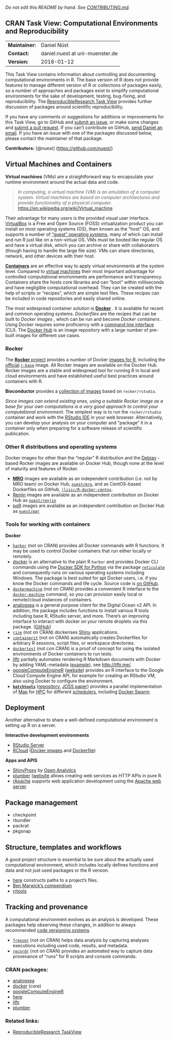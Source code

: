 *Do not edit this README by hand. See [CONTRIBUTING.md](CONTRIBUTING.md).*

## CRAN Task View: Computational Environments and Reproducibility

|                 |                                                             |
| --------------- | ----------------------------------------------------------- |
| **Maintainer:** | Daniel Nüst                                                 |
| **Contact:**    | daniel.nuest at uni-muenster.de                             |
| **Version:**    | 2018-01-12                                                  |

<div>

This Task View contains information about controlling and documenting computational environments in R. The base version of R does not provide features to manage different version of R or collections of packages easily, so a number of approaches and packages exist to simplify computational environments for the sake of development, testing, bug-fixing, and reproducibility. The [ReproducibleResearch Task View](https://cran.r-project.org/view=ReproducibleResearch) provides further discussion of packages around scientific reproducibility.

If you have any comments or suggestions for additions or improvements for this Task View, go to GitHub and [submit an issue](https://github.com/o2r-project/ctv-computational-environments/issues), or make some changes and [submit a pull request](https://github.com/o2r-project/ctv-computational-environments/pulls). If you can’t contribute on GitHub, [send Daniel an email](mailto:daniel.nuest@uni-muenster.de). If you have an issue with one of the packages discussed below, please contact the maintainer of that package.

**Contributors:** <span class="citation" data-cites="nuest"> \[@nuest\] </span> (https://github.com/nuest/)

## Virtual Machines and Containers

**Virtual machines** (VMs) are a straightforward way to encapsulate your runtime environment around the actual data and code.

> *In computing, a virtual machine (VM) is an emulation of a computer system. Virtual machines are based on computer architectures and provide functionality of a physical computer.* <https://en.wikipedia.org/wiki/Virtual_machine>

Their advantage for many users is the provided visual user interface. [VirtualBox](https://www.virtualbox.org/) is a Free and Open Source (FOSS) virtualization product you can install on most operating systems (OS), then known as the “host” OS, and supports a number of [“guest” operating systems](https://www.virtualbox.org/wiki/Guest_OSes), many of which can install and run R just like on a non-virtual OS. VMs must be booted like regular OS and have a virtual disk, which you can archive or share with collaborators (though having to handle the large file size). VMs can share directories, network, and other devices with their host.

[**Containers**](https://en.wikipedia.org/wiki/Linux_containers) are an effective way to apply virtual environments at the system level. Compared to [virtual machines](#virtual-machines) their most important advantage for controlled computational environments are performance and transparency. Containers share the hosts core libraries and can “boot” within milliseconds and have negligible computational overhead. They can be created with the help of scripts or “recipes”, which are simple text files. These recipes can be included in code repositories and easily shared online.

The most widespread container solution is **[Docker](https://docker.com)** . It is available for recent and common operating systems. *Dockerfiles* are the recipes that can be built to *Docker images* , which can be run and become *Docker containers* . Using Docker requires some proficiency with a [command line interface](https://en.wikipedia.org/wiki/Command-line_interface) (CLI). The [Docker Hub](http://hub.docker.com/) is an image repository with a large number of pre-built images for different use cases.

### Rocker

The [**Rocker** project](http://rocker-project.org/) provides a number of Docker [images for R](https://www.rocker-project.org/images/), including the [official](https://docs.docker.com/docker-hub/official_repos/) [`r-base`](https://hub.docker.com/_/r-base/) image. All Rocker images are available on the Docker Hub. Rocker images are a stable and widespread tool for running R in local and cloud environments and have established useful best practices around containers with R.

**Bioconductor** provides a [collection of images](http://bioconductor.org/help/docker/) based on `rocker/rstudio`.

*Since images can extend existing ones, using a suitable Rocker image as a base for your own computations is a very good approach to control your computational environment.* The simplest way is to run the `rocker/rstudio` container and work with the [RStudio IDE](https://www.rstudio.com/products/rstudio/) in your web browser. Alternatively, you can develop your analysis on your computer and “package” it in a container only when preparing for a software release of scientific publication.

### Other R distributions and operating systems

Docker images for other than the “regular” R distribution and the [Debian](https://www.debian.org) -based Rocker images are available on Docker Hub, though none at the level of maturity and features of Rocker.

  - **[MRO](https://mran.microsoft.com/open)** images are available as an independent contribution (i.e. not by MRO team) on Docker Hub, [`nuest/mro`](https://hub.docker.com/r/nuest/mro/), and as CentOS-based Dockerfiles on GitHub, [`jlisic/R-docker-centos`](https://github.com/jlisic/R-docker-centos).
  - [Renjin](http://www.renjin.org/about.html) images are available as an independent contribution on Docker Hub as [`nuest/renjin`](https://hub.docker.com/r/nuest/renjin/)
  - [pqR](http://www.pqr-project.org/) images are available as an independent contribution on Docker Hub as [`nuest/pqr`](https://hub.docker.com/r/nuest/pqr/)

### Tools for working with containers

**Docker**

  - [`harbor`](https://github.com/wch/harbor/) (not on CRAN) provides all Docker commands with R functions. It may be used to control Docker containers that run either locally or remotely.
  - [docker](http://cran.r-project.org/web/packages/docker/index.html) is an alternative to the plain R `harbor` and provides Docker CLI commands using the [Docker SDK for Python](https://docker-py.readthedocs.io/en/stable/) via the package [`reticulate`](https://rstudio.github.io/reticulate/) and consequently runs on various operating systems including Windows. The package is best suited for apt Docker users, i.e. if you know the Docker commands and life cycle. Source code is [on GitHub](https://github.com/bhaskarvk/docker).
  - [`dockermachine`](https://github.com/cboettig/dockermachine) (not on CRAN) provides a convenient R interface to the [`docker-machine`](https://docs.docker.com/machine/overview/) command, so you can provision easily local or remote/cloud instances of containers.
  - [analogsea](http://cran.r-project.org/web/packages/analogsea/index.html) is a general purpose client for the Digital Ocean v2 API. In addition, the package includes functions to install various R tools including base R, RStudio server, and more. There’s an improving interface to interact with docker on your remote droplets via this package. ([GitHub](https://github.com/sckott/analogsea))
  - [`rize`](https://github.com/cole-brokamp/rize) (not on CRAN) dockerises [Shiny](https://shiny.rstudio.com/) applications.
  - [`containerit`](https://github.com/o2r-project/containerit) (not on CRAN) automatically creates Dockerfiles for arbitrary R sessions, script files, or workspace directories.
  - [`dockertest`](https://github.com/traitecoevo/dockertest) (not con CRAN) is a proof of concept for using the isolated environments of Docker containers to run tests.
  - [liftr](http://cran.r-project.org/web/packages/liftr/index.html) partially automates rendering R Markdown documents with Docker by adding YAML-metadata ([example](https://github.com/road2stat/dockflow/blob/master/config/sequencing.yml)), see <http://liftr.me/>.
  - [googleComputeEngineR](http://cran.r-project.org/web/packages/googleComputeEngineR/index.html) ([website](https://cloudyr.github.io/googleComputeEngineR/)) provides an R interface to the Google Cloud Compute Engine API, for example for creating an RStudio VM, also using Docker to configure the environment.
  - [**`batchtools`**](https://cran.r-project.org/package=batchtools) ([repository](https://github.com/mllg/batchtools), [JOSS paper](http://dx.doi.org/10.21105/joss.00135)) provides a parallel implementation of [Map](https://en.wikipedia.org/wiki/Map_\(parallel_pattern\)) for [HPC](https://en.wikipedia.org/wiki/Supercomputer) for different [schedulers](https://en.wikipedia.org/wiki/Job_scheduler), including [Docker Swarm](https://docs.docker.com/engine/swarm/).

## Deployment

Another alternative to share a well-defined computational environment is setting up R on a server.

**Interactive development environments**

  - [RStudio Server](https://www.rstudio.com/products/rstudio/#Server)
  - [RCloud](http://rcloud.social) ([Docker images](https://hub.docker.com/r/rcl0ud/rcloud/) and [Dockerfile](https://github.com/att/rcloud/tree/master/docker))

**Apps and APIS**

  - [ShinyProxy](https://www.shinyproxy.io/) by [Open Analytics](https://www.openanalytics.eu/)
  - [plumber](http://cran.r-project.org/web/packages/plumber/index.html) ([website](https://www.rplumber.io/) allows creating web services as HTTP APIs in pure R.
  - [rApache](http://rapache.net) supports web application development using the [Apache web server](https://httpd.apache.org/).

## Package management

  - checkpoint
  - rbundler
  - packrat
  - pkgsnap

## Structure, templates and workflows

A good project structure is essential to be sure about the actually used computational environment, which includes locally defines functions and data and not just used packages or the R version.

  - [here](http://cran.r-project.org/web/packages/here/index.html) constructs paths to a project’s files.
  - [Ben Marwick’s compendium](https://github.com/benmarwick/researchcompendium)
  - [rrtools](https://github.com/benmarwick/rrtools)

## Tracking and provenance

A computational environment evolves as an analysis is developed. These packages help observing these changes, in addition to always recommended [code versioning systems](https://en.wikipedia.org/wiki/Version%20control%20systems).

  - [`freezer`](https://github.com/ekernf01/freezr) (not on CRAN) helps data analysis by capturing analyses executions including used code, results, and metadata.
  - [`recordr`](https://github.com/NCEAS/recordr) (not on CRAN) provides an automated way to capture data provenance of “runs” for R scripts and console commands.

</div>

### CRAN packages:

  - [analogsea](http://cran.r-project.org/web/packages/analogsea/index.html)
  - [docker](http://cran.r-project.org/web/packages/docker/index.html) (core)
  - [googleComputeEngineR](http://cran.r-project.org/web/packages/googleComputeEngineR/index.html)
  - [here](http://cran.r-project.org/web/packages/here/index.html)
  - [liftr](http://cran.r-project.org/web/packages/liftr/index.html)
  - [plumber](http://cran.r-project.org/web/packages/plumber/index.html)

### Related links:

  - [ReproducibleResearch TaskView](https://cran.r-project.org/view=ReproducibleResearch)
